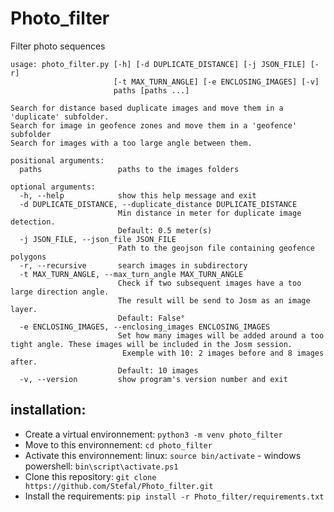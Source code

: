 # Photo_filter

Filter photo sequences
```
usage: photo_filter.py [-h] [-d DUPLICATE_DISTANCE] [-j JSON_FILE] [-r]
                       [-t MAX_TURN_ANGLE] [-e ENCLOSING_IMAGES] [-v]
                       paths [paths ...]

Search for distance based duplicate images and move them in a 'duplicate' subfolder.
Search for image in geofence zones and move them in a 'geofence' subfolder
Search for images with a too large angle between them.

positional arguments:
  paths                 paths to the images folders

optional arguments:
  -h, --help            show this help message and exit
  -d DUPLICATE_DISTANCE, --duplicate_distance DUPLICATE_DISTANCE
                        Min distance in meter for duplicate image detection.
                        Default: 0.5 meter(s)
  -j JSON_FILE, --json_file JSON_FILE
                        Path to the geojson file containing geofence polygons
  -r, --recursive       search images in subdirectory
  -t MAX_TURN_ANGLE, --max_turn_angle MAX_TURN_ANGLE
                        Check if two subsequent images have a too large direction angle.
                        The result will be send to Josm as an image layer.
                        Default: False°
  -e ENCLOSING_IMAGES, --enclosing_images ENCLOSING_IMAGES
                        Set how many images will be added around a too tight angle. These images will be included in the Josm session.
                         Exemple with 10: 2 images before and 8 images after.
                        Default: 10 images
  -v, --version         show program's version number and exit
```
## installation:

+ Create a virtual environnement: `python3 -m venv photo_filter`
+ Move to this environnement: `cd photo_filter`
+ Activate this environnement: linux: `source bin/activate` - windows powershell:  `bin\script\activate.ps1`
+ Clone this repository: `git clone https://github.com/Stefal/Photo_filter.git`
+ Install the requirements: `pip install -r Photo_filter/requirements.txt`